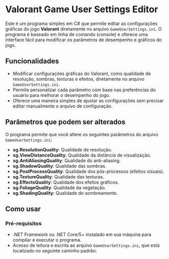 # Valorant Game User Settings Editor

Este é um programa simples em C# que permite editar as configurações gráficas do jogo **Valorant** diretamente no arquivo `GameUserSettings.ini`. O programa é baseado em linha de comando (console) e oferece uma interface fácil para modificar os parâmetros de desempenho e gráficos do jogo.

## Funcionalidades

- Modificar configurações gráficas do Valorant, como qualidade de resolução, sombras, texturas e efeitos, diretamente no arquivo `GameUserSettings.ini`.
- Permite personalizar cada parâmetro com base nas preferências do usuário para melhorar o desempenho do jogo.
- Oferece uma maneira simples de ajustar as configurações sem precisar editar manualmente o arquivo de configuração.

## Parâmetros que podem ser alterados

O programa permite que você altere os seguintes parâmetros do arquivo `GameUserSettings.ini`:

- **sg.ResolutionQuality**: Qualidade de resolução.
- **sg.ViewDistanceQuality**: Qualidade da distância de visualização.
- **sg.AntiAliasingQuality**: Qualidade do anti-aliasing.
- **sg.ShadowQuality**: Qualidade das sombras.
- **sg.PostProcessQuality**: Qualidade dos pós-processos (efeitos visuais).
- **sg.TextureQuality**: Qualidade das texturas.
- **sg.EffectsQuality**: Qualidade dos efeitos gráficos.
- **sg.FoliageQuality**: Qualidade da vegetação.
- **sg.ShadingQuality**: Qualidade do sombreamento.

## Como usar

### Pré-requisitos

- .NET Framework ou .NET Core/5+ instalado em sua máquina para compilar e executar o programa.
- Acesso de leitura e escrita ao arquivo `GameUserSettings.ini`, que está localizado no seguinte caminho padrão:

